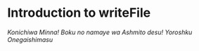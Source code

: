 # Introduction to writeFile
*Konichiwa Minna! Boku no namaye wa Ashmito desu! Yoroshku Onegaishimasu*
